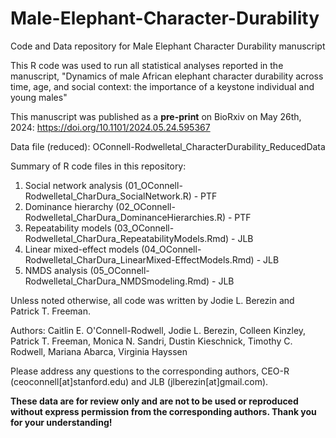 # Male-Elephant-Character-Durability
Code and Data repository for Male Elephant Character Durability manuscript

This R code was used to run all statistical analyses reported in the manuscript, "Dynamics of male African elephant character durability across time, age, and social context: the importance of a keystone individual and young males" 

This manuscript was published as a **pre-print** on BioRxiv on May 26th, 2024: https://doi.org/10.1101/2024.05.24.595367

Data file (reduced): OConnell-Rodwelletal_CharacterDurability_ReducedData

Summary of R code files in this repository:
1. Social network analysis (01_OConnell-Rodwelletal_CharDura_SocialNetwork.R) - PTF
2. Dominance hierarchy (02_OConnell-Rodwelletal_CharDura_DominanceHierarchies.R) - PTF
3. Repeatability models (03_OConnell-Rodwelletal_CharDura_RepeatabilityModels.Rmd) - JLB
4. Linear mixed-effect models (04_OConnell-Rodwelletal_CharDura_LinearMixed-EffectModels.Rmd) - JLB
5. NMDS analysis (05_OConnell-Rodwelletal_CharDura_NMDSmodeling.Rmd) - JLB

Unless noted otherwise, all code was written by Jodie L. Berezin and Patrick T. Freeman.

Authors: Caitlin E. O'Connell-Rodwell, Jodie L. Berezin, Colleen Kinzley, Patrick T. Freeman, Monica N. Sandri, Dustin Kieschnick, Timothy C. Rodwell, Mariana Abarca, Virginia Hayssen

Please address any questions to the corresponding authors, CEO-R (ceoconnell[at]stanford.edu) and JLB (jlberezin[at]gmail.com).

**These data are for review only and are not to be used or reproduced without express permission from the corresponding authors. Thank you for your understanding!**

